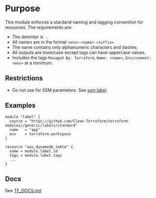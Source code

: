 # Purpose
This module enforces a stardand naming and tagging convention for resources. The requirements are:

* The delimiter is `-`.
* All names are in the format `<env>-<name>-<suffix>`.
* The name contains only alphanumeric characters and dashes.
* All outputs are lowercase except tags can have uppercase values.
* Includes the tags `Managed By: Terraform`, `Name: <name>`, `Environment: <env>` at a minimum.

## Restrictions

* Do not use for SSM parameters. See [ssm label](../ssm/README.md).

## Examples

```hcl
module "label" {
  source = "https://github.com/Clean-Terraform/terraform-modules//generic/labels/standard"
  name   = "app"
  env    = terraform.workspace
}

resource "aws_dynamodb_table" {
  name = module.label.id
  tags = module.label.tags
  ...
}
```

## Docs
See [TF_DOCS.md](./TF_DOCS.md)

